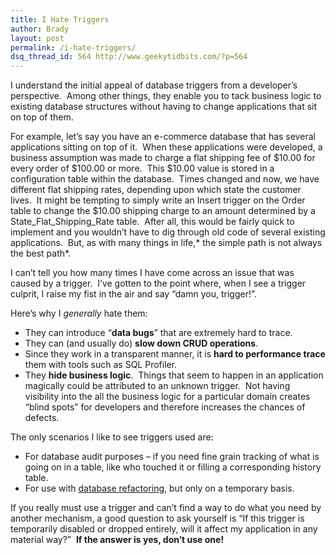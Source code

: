 ```yaml
---
title: I Hate Triggers
author: Brady
layout: post
permalink: /i-hate-triggers/
dsq_thread_id: 564 http://www.geekytidbits.com/?p=564
---
```

I understand the initial appeal of database triggers from a developer&#8217;s perspective.  Among other things, they enable you to tack business logic to existing database structures without having to change applications that sit on top of them.

For example, let&#8217;s say you have an e-commerce database that has several applications sitting on top of it.  When these applications were developed, a business assumption was made to charge a flat shipping fee of $10.00 for every order of $100.00 or more.  This $10.00 value is stored in a configuration table within the database.  Times changed and now, we have different flat shipping rates, depending upon which state the customer lives.  It might be tempting to simply write an Insert trigger on the Order table to change the $10.00 shipping charge to an amount determined by a State\_Flat\_Shipping_Rate table.  After all, this would be fairly quick to implement and you wouldn&#8217;t have to dig through old code of several existing applications.  But, as with many things in life,* the simple path is not always the best path*.

I can&#8217;t tell you how many times I have come across an issue that was caused by a trigger.  I&#8217;ve gotten to the point where, when I see a trigger culprit, I raise my fist in the air and say &#8220;damn you, trigger!&#8221;.

Here&#8217;s why I *generally* hate them:</span>

  * They can introduce &#8220;**data bugs**&#8221; that are extremely hard to trace.
  * They can (and usually do) **slow down CRUD operations**.
  * Since they work in a transparent manner, it is **hard to performance trace** them with tools such as SQL Profiler.
  * They **hide business logic**.  Things that seem to happen in an application magically could be attributed to an unknown trigger.  Not having visibility into the all the business logic for a particular domain creates &#8220;blind spots&#8221; for developers and therefore increases the chances of defects.

The only scenarios I like to see triggers used are:

  * For database audit purposes &#8211; if you need fine grain tracking of what is going on in a table, like who touched it or filling a corresponding history table.
  * For use with <a href="http://www.simple-talk.com/content/print.aspx?article=1270" target="_blank">database refactoring</a>, but only on a temporary basis.

If you really must use a trigger and can&#8217;t find a way to do what you need by another mechanism, a good question to ask yourself is &#8220;If this trigger is temporarily disabled or dropped entirely, will it affect my application in any material way?&#8221;  **If the answer is yes, don&#8217;t use one!**
